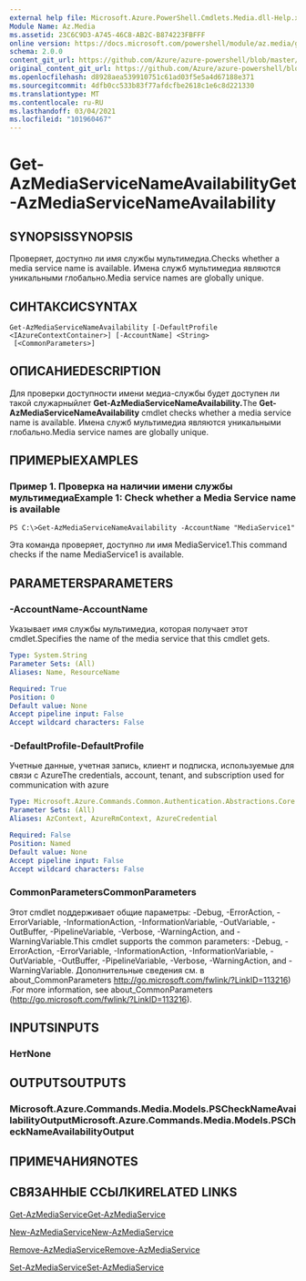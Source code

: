 ```yaml
---
external help file: Microsoft.Azure.PowerShell.Cmdlets.Media.dll-Help.xml
Module Name: Az.Media
ms.assetid: 23C6C9D3-A745-46C8-AB2C-B874223FBFFF
online version: https://docs.microsoft.com/powershell/module/az.media/get-azmediaservicenameavailability
schema: 2.0.0
content_git_url: https://github.com/Azure/azure-powershell/blob/master/src/Media/Media/help/Get-AzMediaServiceNameAvailability.md
original_content_git_url: https://github.com/Azure/azure-powershell/blob/master/src/Media/Media/help/Get-AzMediaServiceNameAvailability.md
ms.openlocfilehash: d8928aea539910751c61ad03f5e5a4d67188e371
ms.sourcegitcommit: 4dfb0cc533b83f77afdcfbe2618c1e6c8d221330
ms.translationtype: MT
ms.contentlocale: ru-RU
ms.lasthandoff: 03/04/2021
ms.locfileid: "101960467"
---
```

# <span data-ttu-id="61990-101">Get-AzMediaServiceNameAvailability</span><span class="sxs-lookup"><span data-stu-id="61990-101">Get-AzMediaServiceNameAvailability</span></span>

## <span data-ttu-id="61990-102">SYNOPSIS</span><span class="sxs-lookup"><span data-stu-id="61990-102">SYNOPSIS</span></span>
<span data-ttu-id="61990-103">Проверяет, доступно ли имя службы мультимедиа.</span><span class="sxs-lookup"><span data-stu-id="61990-103">Checks whether a media service name is available.</span></span>
<span data-ttu-id="61990-104">Имена служб мультимедиа являются уникальными глобально.</span><span class="sxs-lookup"><span data-stu-id="61990-104">Media service names are globally unique.</span></span>

## <span data-ttu-id="61990-105">СИНТАКСИС</span><span class="sxs-lookup"><span data-stu-id="61990-105">SYNTAX</span></span>

```
Get-AzMediaServiceNameAvailability [-DefaultProfile <IAzureContextContainer>] [-AccountName] <String>
 [<CommonParameters>]
```

## <span data-ttu-id="61990-106">ОПИСАНИЕ</span><span class="sxs-lookup"><span data-stu-id="61990-106">DESCRIPTION</span></span>
<span data-ttu-id="61990-107">Для проверки доступности имени медиа-службы будет доступен ли такой служарныйлет **Get-AzMediaServiceNameAvailability.**</span><span class="sxs-lookup"><span data-stu-id="61990-107">The **Get-AzMediaServiceNameAvailability** cmdlet checks whether a media service name is available.</span></span>
<span data-ttu-id="61990-108">Имена служб мультимедиа являются уникальными глобально.</span><span class="sxs-lookup"><span data-stu-id="61990-108">Media service names are globally unique.</span></span>

## <span data-ttu-id="61990-109">ПРИМЕРЫ</span><span class="sxs-lookup"><span data-stu-id="61990-109">EXAMPLES</span></span>

### <span data-ttu-id="61990-110">Пример 1. Проверка на наличии имени службы мультимедиа</span><span class="sxs-lookup"><span data-stu-id="61990-110">Example 1: Check whether a Media Service name is available</span></span>
```
PS C:\>Get-AzMediaServiceNameAvailability -AccountName "MediaService1"
```

<span data-ttu-id="61990-111">Эта команда проверяет, доступно ли имя MediaService1.</span><span class="sxs-lookup"><span data-stu-id="61990-111">This command checks if the name MediaService1 is available.</span></span>

## <span data-ttu-id="61990-112">PARAMETERS</span><span class="sxs-lookup"><span data-stu-id="61990-112">PARAMETERS</span></span>

### <span data-ttu-id="61990-113">-AccountName</span><span class="sxs-lookup"><span data-stu-id="61990-113">-AccountName</span></span>
<span data-ttu-id="61990-114">Указывает имя службы мультимедиа, которая получает этот cmdlet.</span><span class="sxs-lookup"><span data-stu-id="61990-114">Specifies the name of the media service that this cmdlet gets.</span></span>

```yaml
Type: System.String
Parameter Sets: (All)
Aliases: Name, ResourceName

Required: True
Position: 0
Default value: None
Accept pipeline input: False
Accept wildcard characters: False
```

### <span data-ttu-id="61990-115">-DefaultProfile</span><span class="sxs-lookup"><span data-stu-id="61990-115">-DefaultProfile</span></span>
<span data-ttu-id="61990-116">Учетные данные, учетная запись, клиент и подписка, используемые для связи с Azure</span><span class="sxs-lookup"><span data-stu-id="61990-116">The credentials, account, tenant, and subscription used for communication with azure</span></span>

```yaml
Type: Microsoft.Azure.Commands.Common.Authentication.Abstractions.Core.IAzureContextContainer
Parameter Sets: (All)
Aliases: AzContext, AzureRmContext, AzureCredential

Required: False
Position: Named
Default value: None
Accept pipeline input: False
Accept wildcard characters: False
```

### <span data-ttu-id="61990-117">CommonParameters</span><span class="sxs-lookup"><span data-stu-id="61990-117">CommonParameters</span></span>
<span data-ttu-id="61990-118">Этот cmdlet поддерживает общие параметры: -Debug, -ErrorAction, -ErrorVariable, -InformationAction, -InformationVariable, -OutVariable, -OutBuffer, -PipelineVariable, -Verbose, -WarningAction, and -WarningVariable.</span><span class="sxs-lookup"><span data-stu-id="61990-118">This cmdlet supports the common parameters: -Debug, -ErrorAction, -ErrorVariable, -InformationAction, -InformationVariable, -OutVariable, -OutBuffer, -PipelineVariable, -Verbose, -WarningAction, and -WarningVariable.</span></span> <span data-ttu-id="61990-119">Дополнительные сведения см. в about_CommonParameters http://go.microsoft.com/fwlink/?LinkID=113216) .</span><span class="sxs-lookup"><span data-stu-id="61990-119">For more information, see about_CommonParameters (http://go.microsoft.com/fwlink/?LinkID=113216).</span></span>

## <span data-ttu-id="61990-120">INPUTS</span><span class="sxs-lookup"><span data-stu-id="61990-120">INPUTS</span></span>

### <span data-ttu-id="61990-121">Нет</span><span class="sxs-lookup"><span data-stu-id="61990-121">None</span></span>

## <span data-ttu-id="61990-122">OUTPUTS</span><span class="sxs-lookup"><span data-stu-id="61990-122">OUTPUTS</span></span>

### <span data-ttu-id="61990-123">Microsoft.Azure.Commands.Media.Models.PSCheckNameAvailabilityOutput</span><span class="sxs-lookup"><span data-stu-id="61990-123">Microsoft.Azure.Commands.Media.Models.PSCheckNameAvailabilityOutput</span></span>

## <span data-ttu-id="61990-124">ПРИМЕЧАНИЯ</span><span class="sxs-lookup"><span data-stu-id="61990-124">NOTES</span></span>

## <span data-ttu-id="61990-125">СВЯЗАННЫЕ ССЫЛКИ</span><span class="sxs-lookup"><span data-stu-id="61990-125">RELATED LINKS</span></span>

[<span data-ttu-id="61990-126">Get-AzMediaService</span><span class="sxs-lookup"><span data-stu-id="61990-126">Get-AzMediaService</span></span>](./Get-AzMediaService.md)

[<span data-ttu-id="61990-127">New-AzMediaService</span><span class="sxs-lookup"><span data-stu-id="61990-127">New-AzMediaService</span></span>](./New-AzMediaService.md)

[<span data-ttu-id="61990-128">Remove-AzMediaService</span><span class="sxs-lookup"><span data-stu-id="61990-128">Remove-AzMediaService</span></span>](./Remove-AzMediaService.md)

[<span data-ttu-id="61990-129">Set-AzMediaService</span><span class="sxs-lookup"><span data-stu-id="61990-129">Set-AzMediaService</span></span>](./Set-AzMediaService.md)


